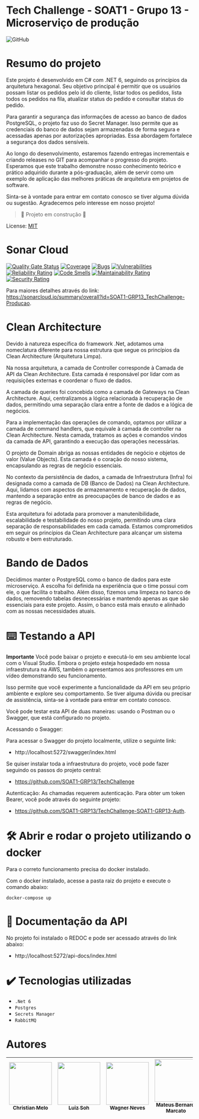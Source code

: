 ﻿<h1>  Tech Challenge - SOAT1 - Grupo 13 - Microserviço de produção </h1>

![GitHub](https://img.shields.io/github/license/dropbox/dropbox-sdk-java)

# Resumo do projeto

Este projeto é desenvolvido em C# com .NET 6, seguindo os princípios da arquitetura hexagonal. Seu objetivo principal é permitir que os usuários possam listar os pedidos pelo id do cliente, listar todos os pedidos, lista todos os pedidos na fila, atualizar status do pedido e consultar status do pedido.

Para garantir a segurança das informações de acesso ao banco de dados PostgreSQL, o projeto faz uso do Secret Manager. Isso permite que as credenciais do banco de dados sejam armazenadas de forma segura e acessadas apenas por autorizações apropriadas. Essa abordagem fortalece a segurança dos dados sensíveis.

Ao longo do desenvolvimento, estaremos fazendo entregas incrementais e criando releases no GIT para acompanhar o progresso do projeto. Esperamos que este trabalho demonstre nosso conhecimento teórico e prático adquirido durante a pós-graduação, além de servir como um exemplo de aplicação das melhores práticas de arquitetura em projetos de software.

Sinta-se à vontade para entrar em contato conosco se tiver alguma dúvida ou sugestão. Agradecemos pelo interesse em nosso projeto!


> :construction: Projeto em construção :construction:

License: [MIT](License.txt)

# Sonar Cloud
[![Quality Gate Status](https://sonarcloud.io/api/project_badges/measure?project=SOAT1-GRP13_TechChallenge-Producao&metric=alert_status)](https://sonarcloud.io/summary/new_code?id=SOAT1-GRP13_TechChallenge-Producao) [![Coverage](https://sonarcloud.io/api/project_badges/measure?project=SOAT1-GRP13_TechChallenge-Producao&metric=coverage)](https://sonarcloud.io/summary/new_code?id=SOAT1-GRP13_TechChallenge-Producao) [![Bugs](https://sonarcloud.io/api/project_badges/measure?project=SOAT1-GRP13_TechChallenge-Producao&metric=bugs)](https://sonarcloud.io/summary/new_code?id=SOAT1-GRP13_TechChallenge-Producao) [![Vulnerabilities](https://sonarcloud.io/api/project_badges/measure?project=SOAT1-GRP13_TechChallenge-Producao&metric=vulnerabilities)](https://sonarcloud.io/summary/new_code?id=SOAT1-GRP13_TechChallenge-Producao) [![Reliability Rating](https://sonarcloud.io/api/project_badges/measure?project=SOAT1-GRP13_TechChallenge-Producao&metric=reliability_rating)](https://sonarcloud.io/summary/new_code?id=SOAT1-GRP13_TechChallenge-Producao) [![Code Smells](https://sonarcloud.io/api/project_badges/measure?project=SOAT1-GRP13_TechChallenge-Producao&metric=code_smells)](https://sonarcloud.io/summary/new_code?id=SOAT1-GRP13_TechChallenge-Producao) [![Maintainability Rating](https://sonarcloud.io/api/project_badges/measure?project=SOAT1-GRP13_TechChallenge-Producao&metric=sqale_rating)](https://sonarcloud.io/summary/new_code?id=SOAT1-GRP13_TechChallenge-Producao) [![Security Rating](https://sonarcloud.io/api/project_badges/measure?project=SOAT1-GRP13_TechChallenge-Producao&metric=security_rating)](https://sonarcloud.io/summary/new_code?id=SOAT1-GRP13_TechChallenge-Producao)

Para maiores detalhes através do link: https://sonarcloud.io/summary/overall?id=SOAT1-GRP13_TechChallenge-Producao.

# Clean Architecture

Devido à natureza específica do framework .Net, adotamos uma nomeclatura diferente para nossa estrutura que segue os princípios da Clean Architecture (Arquitetura Limpa).

Na nossa arquitetura, a camada de Controller corresponde à Camada de API da Clean Architecture. Esta camada é responsável por lidar com as requisições externas e coordenar o fluxo de dados.

A camada de queries foi concebida como a camada de Gateways na Clean Architecture. Aqui, centralizamos a lógica relacionada à recuperação de dados, permitindo uma separação clara entre a fonte de dados e a lógica de negócios.

Para a implementação das operações de comando, optamos por utilizar a camada de command handlers, que equivale à camada de controller na Clean Architecture. Nesta camada, tratamos as ações e comandos vindos da camada de API, garantindo a execução das operações necessárias.

O projeto de Domain abriga as nossas entidades de negócio e objetos de valor (Value Objects). Esta camada é o coração do nosso sistema, encapsulando as regras de negócio essenciais.

No contexto da persistência de dados, a camada de Infraestrutura (Infra) foi designada como a camada de DB (Banco de Dados) na Clean Architecture. Aqui, lidamos com aspectos de armazenamento e recuperação de dados, mantendo a separação entre as preocupações de banco de dados e as regras de negócio.

Esta arquitetura foi adotada para promover a manutenibilidade, escalabilidade e testabilidade do nosso projeto, permitindo uma clara separação de responsabilidades em cada camada. Estamos comprometidos em seguir os princípios da Clean Architecture para alcançar um sistema robusto e bem estruturado.

# Bando de Dados

Decidimos manter o PostgreSQL como o banco de dados para este microserviço. A escolha foi definida na experiência que o time possui com ele, o que facilita o trabalho. Além disso, fizemos uma limpeza no banco de dados, removendo tabelas desnecessárias e mantendo apenas as que são essenciais para este projeto. Assim, o banco está mais enxuto e alinhado com as nossas necessidades atuais.

# ⌨️ Testando a API

**Importante**
Você pode baixar o projeto e executá-lo em seu ambiente local com o Visual Studio. Embora o projeto esteja hospedado em nossa infraestrutura na AWS, também o apresentamos aos professores em um vídeo demonstrando seu funcionamento.

Isso permite que você experimente a funcionalidade da API em seu próprio ambiente e explore seu comportamento. Se tiver alguma dúvida ou precisar de assistência, sinta-se à vontade para entrar em contato conosco.

Você pode testar esta API de duas maneiras: usando o Postman ou o Swagger, que está configurado no projeto.

Acessando o Swagger:

Para acessar o Swagger do projeto localmente, utilize o seguinte link:
- http://localhost:5272/swagger/index.html

Se quiser instalar toda a infraestrutura do projeto, você pode fazer seguindo os passos do projeto central:
- https://github.com/SOAT1-GRP13/TechChallenge

Autenticação:
As chamadas requerem autenticação. Para obter um token Bearer, você pode através do seguinte projeto: 
- https://github.com/SOAT1-GRP13/TechChallenge-SOAT1-GRP13-Auth.

# 🛠️ Abrir e rodar o projeto utilizando o docker

Para o correto funcionamento precisa do docker instalado.

Com o docker instalado, acesse a pasta raiz do projeto e execute o comando abaixo: 

```shell
docker-compose up
```

# 📒 Documentação da API

No projeto foi instalado o REDOC e pode ser acessado através do link abaixo:

- http://localhost:5272/api-docs/index.html

# ✔️ Tecnologias utilizadas

- ``.Net 6``
- ``Postgres``
- ``Secrets Manager``
- ``RabbitMQ``


# Autores

| [<img src="https://avatars.githubusercontent.com/u/28829303?s=400&v=4" width=115><br><sub>Christian Melo</sub>](https://github.com/christiandmelo) |  [<img src="https://avatars.githubusercontent.com/u/89987201?v=4" width=115><br><sub>Luiz Soh</sub>](https://github.com/luiz-soh) |  [<img src="https://avatars.githubusercontent.com/u/21027037?v=4" width=115><br><sub>Wagner Neves</sub>](https://github.com/nevesw) |  [<img src="https://avatars.githubusercontent.com/u/34692183?v=4" width=115><br><sub>Mateus Bernardi Marcato</sub>](https://github.com/xXMateus97Xx) |
| :---: | :---: | :---: | :---: |
